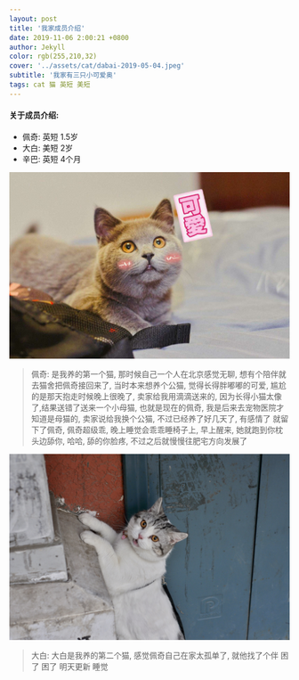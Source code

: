 ```yaml
---
layout: post
title: '我家成员介绍'
date: 2019-11-06 2:00:21 +0800
author: Jekyll
color: rgb(255,210,32)
cover: '../assets/cat/dabai-2019-05-04.jpeg'
subtitle: '我家有三只小可爱奥'
tags: cat 猫 英短 美短
---
```


#### 关于成员介绍:
- 佩奇: 英短 1.5岁
- 大白: 美短 2岁
- 辛巴: 英短 4个月

![佩奇](/assets/cat/peiqi-2019-11-06.jpeg)
>佩奇: 是我养的第一个猫, 那时候自己一个人在北京感觉无聊, 想有个陪伴就去猫舍把佩奇接回来了, 当时本来想养个公猫, 觉得长得胖嘟嘟的可爱, 尴尬的是那天抱走时候晚上很晚了, 卖家给我用滴滴送来的, 因为长得小猫太像了,结果送错了送来一个小母猫, 也就是现在的佩奇, 我是后来去宠物医院才知道是母猫的, 卖家说给我换个公猫, 不过已经养了好几天了, 有感情了 就留下了佩奇, 佩奇超级乖, 晚上睡觉会乖乖睡椅子上, 早上醒来, 她就跑到你枕头边舔你, 哈哈, 舔的你脸疼, 不过之后就慢慢往肥宅方向发展了

![大白](/assets/cat/dabai-2019-11-06.jpeg)
>大白: 大白是我养的第二个猫, 感觉佩奇自己在家太孤单了, 就他找了个伴 
困了 困了 明天更新 睡觉